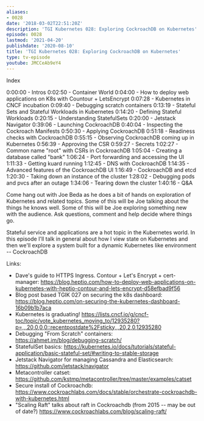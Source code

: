 ```yaml
---
aliases:
- 0028
date: '2018-03-02T22:51:20Z'
description: 'TGI Kubernetes 028: Exploring CockroachDB on Kubernetes'
episode: 0028
lastmod: '2021-04-20'
publishdate: '2020-08-10'
title: 'TGI Kubernetes 028: Exploring CockroachDB on Kubernetes'
type: tv-episode
youtube: JMCCeAb9eY4
---
```


Index

0:00:00 - Intros
0:02:50 - Container World
0:04:00 - How to deploy web applications on K8s with Countour &#43; LetsEncrypt
0:07:28 - Kubernetes in CNCF incubation
0:09:40 - Debugging scratch containers
0:13:19 - Stateful Sets and Stateful Workloads in Kubernetes
0:14:20 - Defining Stateful Workloads
0:20:15 - Understanding StatefulSets
0:20:00 - Jetstack Navigator
0:39:06 - Launching CockroachDB
0:40:04 - Inspecting the Cockroach Manifests
0:50:30 - Applying CockroachDB
0:51:18 - Readiness checks with CockroachDB
0:55:15 - Observing CockroachDB coming up in Kubernetes
0:56:39 - Approving the CSR
0:59:27 - Secrets
1:02:27 - Common name &#34;root&#34; with CSRs in CockroachDB
1:05:04 - Creating a database called &#34;bank&#34;
1:06:24 - Port forwarding and accessing the UI
1:11:33 - Getting kuard running
1:12:45 - DNS with CockroachDB
1:14:35 - Advanced features of the CockroachDB UI
1:16:49 - CockroachDB and etcd
1:20:30 - Taking down an instance of the cluster
1:28:02 - Debugging pods and pvcs after an outage
1:34:06 - Tearing down the cluster
1:40:16 - Q&amp;A


Come hang out with Joe Beda as he does a bit of hands on exploration of Kubernetes and related topics. Some of this will be Joe talking about the things he knows well. Some of this will be Joe exploring something new with the audience. Ask questions, comment and help decide where things go.

Stateful service and applications are a hot topic in the Kubernetes world. In this episode I&#39;ll talk in general about how I view state on Kubernetes and then we&#39;ll explore a system built for a dynamic Kubernetes like environment -- CockroachDB

Links:
* Dave&#39;s guide to HTTPS Ingress. Contour &#43; Let&#39;s Encrypt &#43; cert-manager: https://blog.heptio.com/how-to-deploy-web-applications-on-kubernetes-with-heptio-contour-and-lets-encrypt-d58efbad9f56
* Blog post based TGIK 027 on securing the k8s dashboard: https://blog.heptio.com/on-securing-the-kubernetes-dashboard-16b09b1b7aca
* Kubernetes is graduating! https://lists.cncf.io/g/cncf-toc/topic/vote_kubernetes_moving_to/12935280?p=,,,20,0,0,0::recentpostdate%2Fsticky,,,20,2,0,12935280
* Debugging &#34;From Scratch&#34; containers: https://ahmet.im/blog/debugging-scratch/
* StatefulSet basics: https://kubernetes.io/docs/tutorials/stateful-application/basic-stateful-set/#writing-to-stable-storage
* Jetstack Navigator for managing Cassandra and Elasticsearch: https://github.com/jetstack/navigator
* Metacontroller catset: https://github.com/kstmp/metacontroller/tree/master/examples/catset
* Secure install of Cockroachdb: https://www.cockroachlabs.com/docs/stable/orchestrate-cockroachdb-with-kubernetes.html
* &#34;Scaling Raft&#34; talks about raft in Cockroachdb (from 2015 -- may be out of date?) https://www.cockroachlabs.com/blog/scaling-raft/